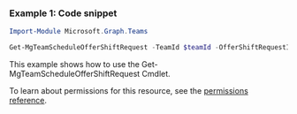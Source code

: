 ### Example 1: Code snippet

```powershellImport-Module Microsoft.Graph.Teams

Get-MgTeamScheduleOfferShiftRequest -TeamId $teamId -OfferShiftRequestId $offerShiftRequestId
```
This example shows how to use the Get-MgTeamScheduleOfferShiftRequest Cmdlet.
To learn about permissions for this resource, see the [permissions reference](/graph/permissions-reference).

